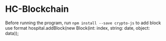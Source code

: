 # HC-Blockchain
Before running the program, run
```npm install --save crypto-js```
to add block use format
hospital.addBlock(new Block(int: index, string: date, object: data));
